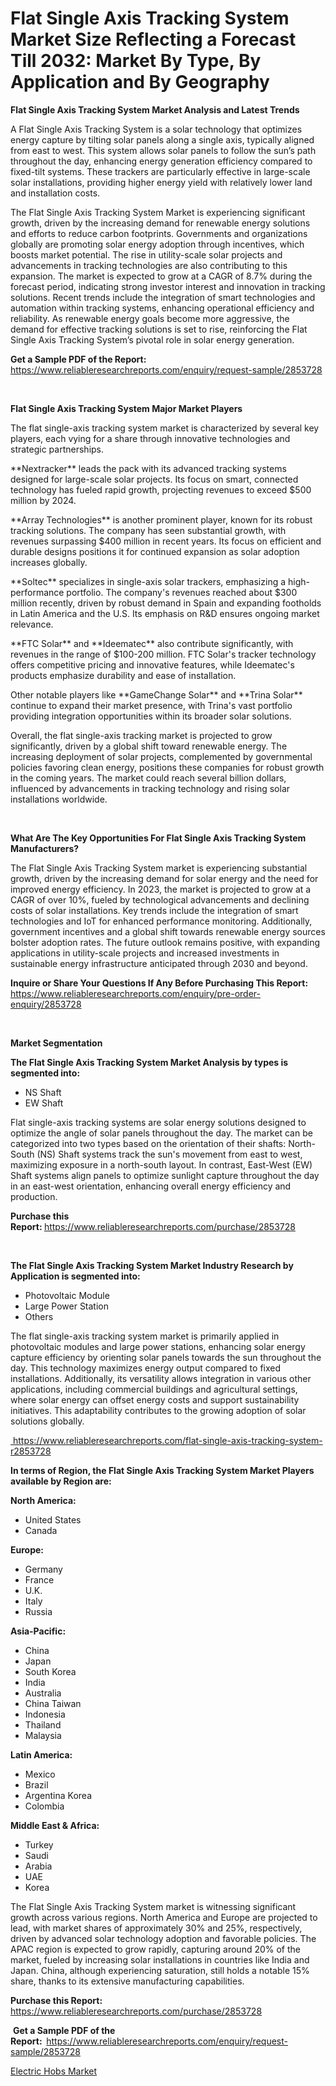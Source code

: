 <p><h1>Flat Single Axis Tracking System Market Size Reflecting a Forecast Till 2032: Market By Type, By Application and By Geography</h1></p><p><strong>Flat Single Axis Tracking System Market Analysis and Latest Trends</strong></p>
<p><p>A Flat Single Axis Tracking System is a solar technology that optimizes energy capture by tilting solar panels along a single axis, typically aligned from east to west. This system allows solar panels to follow the sun’s path throughout the day, enhancing energy generation efficiency compared to fixed-tilt systems. These trackers are particularly effective in large-scale solar installations, providing higher energy yield with relatively lower land and installation costs.</p><p>The Flat Single Axis Tracking System Market is experiencing significant growth, driven by the increasing demand for renewable energy solutions and efforts to reduce carbon footprints. Governments and organizations globally are promoting solar energy adoption through incentives, which boosts market potential. The rise in utility-scale solar projects and advancements in tracking technologies are also contributing to this expansion. The market is expected to grow at a CAGR of 8.7% during the forecast period, indicating strong investor interest and innovation in tracking solutions. Recent trends include the integration of smart technologies and automation within tracking systems, enhancing operational efficiency and reliability. As renewable energy goals become more aggressive, the demand for effective tracking solutions is set to rise, reinforcing the Flat Single Axis Tracking System’s pivotal role in solar energy generation.</p></p>
<p><strong>Get a Sample PDF of the Report:&nbsp;</strong> <a href="https://www.reliableresearchreports.com/enquiry/request-sample/2853728?utm_campaign=2737&utm_medium=2&utm_source=Github&utm_content=ia&utm_term=12032025&utm_id=flat-single-axis-tracking-system">https://www.reliableresearchreports.com/enquiry/request-sample/2853728</a></p>
<p>&nbsp;</p>
<p><strong>Flat Single Axis Tracking System Major Market Players</strong></p>
<p><p>The flat single-axis tracking system market is characterized by several key players, each vying for a share through innovative technologies and strategic partnerships. </p><p>**Nextracker** leads the pack with its advanced tracking systems designed for large-scale solar projects. Its focus on smart, connected technology has fueled rapid growth, projecting revenues to exceed $500 million by 2024.</p><p>**Array Technologies** is another prominent player, known for its robust tracking solutions. The company has seen substantial growth, with revenues surpassing $400 million in recent years. Its focus on efficient and durable designs positions it for continued expansion as solar adoption increases globally.</p><p>**Soltec** specializes in single-axis solar trackers, emphasizing a high-performance portfolio. The company's revenues reached about $300 million recently, driven by robust demand in Spain and expanding footholds in Latin America and the U.S. Its emphasis on R&D ensures ongoing market relevance.</p><p>**FTC Solar** and **Ideematec** also contribute significantly, with revenues in the range of $100-200 million. FTC Solar's tracker technology offers competitive pricing and innovative features, while Ideematec's products emphasize durability and ease of installation.</p><p>Other notable players like **GameChange Solar** and **Trina Solar** continue to expand their market presence, with Trina's vast portfolio providing integration opportunities within its broader solar solutions.</p><p>Overall, the flat single-axis tracking market is projected to grow significantly, driven by a global shift toward renewable energy. The increasing deployment of solar projects, complemented by governmental policies favoring clean energy, positions these companies for robust growth in the coming years. The market could reach several billion dollars, influenced by advancements in tracking technology and rising solar installations worldwide.</p></p>
<p>&nbsp;</p>
<p><strong>What Are The Key Opportunities For Flat Single Axis Tracking System Manufacturers?</strong></p>
<p><p>The Flat Single Axis Tracking System market is experiencing substantial growth, driven by the increasing demand for solar energy and the need for improved energy efficiency. In 2023, the market is projected to grow at a CAGR of over 10%, fueled by technological advancements and declining costs of solar installations. Key trends include the integration of smart technologies and IoT for enhanced performance monitoring. Additionally, government incentives and a global shift towards renewable energy sources bolster adoption rates. The future outlook remains positive, with expanding applications in utility-scale projects and increased investments in sustainable energy infrastructure anticipated through 2030 and beyond.</p></p>
<p><strong>Inquire or Share Your Questions If Any Before Purchasing This Report:</strong> <a href="https://www.reliableresearchreports.com/enquiry/pre-order-enquiry/2853728?utm_campaign=2737&utm_medium=2&utm_source=Github&utm_content=ia&utm_term=12032025&utm_id=flat-single-axis-tracking-system">https://www.reliableresearchreports.com/enquiry/pre-order-enquiry/2853728</a></p>
<p>&nbsp;</p>
<p><strong>Market Segmentation</strong></p>
<p><strong>The Flat Single Axis Tracking System Market Analysis by types is segmented into:</strong></p>
<p><ul><li>NS Shaft</li><li>EW Shaft</li></ul></p>
<p><p>Flat single-axis tracking systems are solar energy solutions designed to optimize the angle of solar panels throughout the day. The market can be categorized into two types based on the orientation of their shafts: North-South (NS) Shaft systems track the sun's movement from east to west, maximizing exposure in a north-south layout. In contrast, East-West (EW) Shaft systems align panels to optimize sunlight capture throughout the day in an east-west orientation, enhancing overall energy efficiency and production.</p></p>
<p><strong>Purchase this Report:&nbsp;</strong><a href="https://www.reliableresearchreports.com/purchase/2853728?utm_campaign=2737&utm_medium=2&utm_source=Github&utm_content=ia&utm_term=12032025&utm_id=flat-single-axis-tracking-system">https://www.reliableresearchreports.com/purchase/2853728</a></p>
<p>&nbsp;</p>
<p><strong>The Flat Single Axis Tracking System Market Industry Research by Application is segmented into:</strong></p>
<p><ul><li>Photovoltaic Module</li><li>Large Power Station</li><li>Others</li></ul></p>
<p><p>The flat single-axis tracking system market is primarily applied in photovoltaic modules and large power stations, enhancing solar energy capture efficiency by orienting solar panels towards the sun throughout the day. This technology maximizes energy output compared to fixed installations. Additionally, its versatility allows integration in various other applications, including commercial buildings and agricultural settings, where solar energy can offset energy costs and support sustainability initiatives. This adaptability contributes to the growing adoption of solar solutions globally.</p></p>
<p><a href="https://www.reliableresearchreports.com/flat-single-axis-tracking-system-r2853728?utm_campaign=2737&utm_medium=2&utm_source=Github&utm_content=ia&utm_term=12032025&utm_id=flat-single-axis-tracking-system">&nbsp;https://www.reliableresearchreports.com/flat-single-axis-tracking-system-r2853728</a></p>
<p><strong>In terms of Region, the Flat Single Axis Tracking System Market Players available by Region are:</strong></p>
<p>
    <p> <strong> North America: </strong>
        <ul>
            <li>United States</li>
            <li>Canada</li>
        </ul>
        </p> 
    <p> <strong> Europe: </strong>
        <ul>
            <li>Germany</li>
            <li>France</li>
            <li>U.K.</li>
            <li>Italy</li>
            <li>Russia</li>
        </ul>
        </p> 
    <p> <strong> Asia-Pacific: </strong>
        <ul>
            <li>China</li>
            <li>Japan</li>
            <li>South Korea</li>
            <li>India</li>
            <li>Australia</li>
            <li>China Taiwan</li>
            <li>Indonesia</li>
            <li>Thailand</li>
            <li>Malaysia</li>
        </ul>
        </p> 
    <p> <strong> Latin America: </strong>
        <ul>
            <li>Mexico</li>
            <li>Brazil</li>
            <li>Argentina Korea</li>
            <li>Colombia</li>
        </ul>
        </p> 
    <p> <strong> Middle East & Africa: </strong>
        <ul>
            <li>Turkey</li>
            <li>Saudi</li>
            <li>Arabia</li>
            <li>UAE</li>
            <li>Korea</li>
        </ul>
    </p>
    </p>
<p><p>The Flat Single Axis Tracking System market is witnessing significant growth across various regions. North America and Europe are projected to lead, with market shares of approximately 30% and 25%, respectively, driven by advanced solar technology adoption and favorable policies. The APAC region is expected to grow rapidly, capturing around 20% of the market, fueled by increasing solar installations in countries like India and Japan. China, although experiencing saturation, still holds a notable 15% share, thanks to its extensive manufacturing capabilities.</p></p>
<p><strong>Purchase this Report: </strong><a href="https://www.reliableresearchreports.com/purchase/2853728?utm_campaign=2737&utm_medium=2&utm_source=Github&utm_content=ia&utm_term=12032025&utm_id=flat-single-axis-tracking-system">https://www.reliableresearchreports.com/purchase/2853728</a></p>
<p>&nbsp;<strong>Get a Sample PDF of the Report:&nbsp;&nbsp;</strong><a href="https://www.reliableresearchreports.com/enquiry/request-sample/2853728?utm_campaign=2737&utm_medium=2&utm_source=Github&utm_content=ia&utm_term=12032025&utm_id=flat-single-axis-tracking-system">https://www.reliableresearchreports.com/enquiry/request-sample/2853728</a></p>
<p><strong></strong></p>
<p><p><a href="https://github.com/failarustic/Market-Research-Report-List-1/blob/main/electric-hobs-market.md?utm_campaign=2737&utm_medium=2&utm_source=Github&utm_content=ia&utm_term=12032025&utm_id=flat-single-axis-tracking-system">Electric Hobs Market</a></p></p>